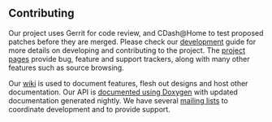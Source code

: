Contributing
------------

Our project uses Gerrit for code review, and CDash@Home to test proposed
patches before they are merged. Please check our [development][Development]
guide for more details on developing and contributing to the project. The
[project pages][Projects] provide bug, feature and support trackers, along
with many other features such as source browsing.

Our [wiki][Wiki] is used to document features, flesh out designs and host other
documentation. Our API is [documented using Doxygen][Doxygen] with updated
documentation generated nightly. We have several [mailing lists][MailingLists]
to coordinate development and to provide support.

  [Development]: http://wiki.openchemistry.org/Development "Development guide"
  [Projects]: http://projects.openchemistry.org/ "Project trackers"
  [Wiki]: http://wiki.openchemistry.org/ "Open Chemistry wiki"
  [Doxygen]: http://doc.openchemistry.org/avogadrolibs/api/ "API documentation"
  [MailingLists]: http://openchemistry.org/OpenChemistry/help/mailing.html
